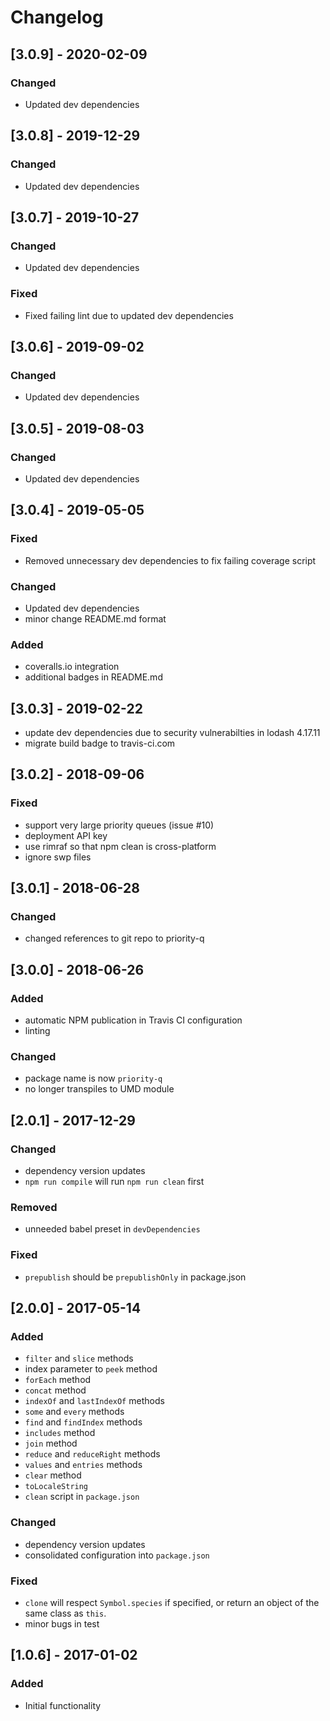 # Changelog

## [3.0.9] - 2020-02-09

### Changed

- Updated dev dependencies

## [3.0.8] - 2019-12-29

### Changed

- Updated dev dependencies

## [3.0.7] - 2019-10-27

### Changed

- Updated dev dependencies

### Fixed

- Fixed failing lint due to updated dev dependencies

## [3.0.6] - 2019-09-02

### Changed

- Updated dev dependencies

## [3.0.5] - 2019-08-03

### Changed

- Updated dev dependencies

## [3.0.4] - 2019-05-05

### Fixed

- Removed unnecessary dev dependencies to fix failing coverage script

### Changed

- Updated dev dependencies
- minor change README.md format

### Added

- coveralls.io integration
- additional badges in README.md

## [3.0.3] - 2019-02-22

- update dev dependencies due to security vulnerabilties in lodash 4.17.11
- migrate build badge to travis-ci.com

## [3.0.2] - 2018-09-06

### Fixed

- support very large priority queues (issue #10)
- deployment API key
- use rimraf so that npm clean is cross-platform
- ignore swp files

## [3.0.1] - 2018-06-28

### Changed

- changed references to git repo to priority-q

## [3.0.0] - 2018-06-26

### Added

- automatic NPM publication in Travis CI configuration
- linting

### Changed

- package name is now `priority-q`
- no longer transpiles to UMD module

## [2.0.1] - 2017-12-29

### Changed

- dependency version updates
- `npm run compile` will run `npm run clean` first

### Removed

- unneeded babel preset in `devDependencies`

### Fixed

- `prepublish` should be `prepublishOnly` in package.json

## [2.0.0] - 2017-05-14

### Added

- `filter` and `slice` methods
- index parameter to `peek` method
- `forEach` method
- `concat` method
- `indexOf` and `lastIndexOf` methods
- `some` and `every` methods
- `find` and `findIndex` methods
- `includes` method
- `join` method
- `reduce` and `reduceRight` methods
- `values` and `entries` methods
- `clear` method
- `toLocaleString`
- `clean` script in `package.json`

### Changed

- dependency version updates
- consolidated configuration into `package.json`

### Fixed

- `clone` will respect `Symbol.species` if specified, or return an object of the same class as `this`.
- minor bugs in test

## [1.0.6] - 2017-01-02

### Added
- Initial functionality

